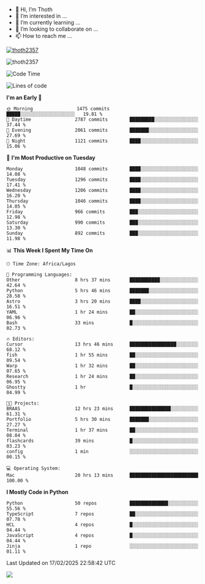 <!---
thoth2357/thoth2357 is a ✨ special ✨ repository because its `README.md` (this file) appears on your GitHub profile.
You can click the Preview link to take a look at your changes.
--->

- 👋 Hi, I’m Thoth
- 👀 I’m interested in ...
- 🌱 I’m currently learning ...
- 💞️ I’m looking to collaborate on ...
- 📫 How to reach me ...


<p align="left"> <a href="https://github.com/ryo-ma/github-profile-trophy"><img src="https://github-profile-trophy.vercel.app/?username=thoth2357&theme=gruvbox&no-bg=true&no-frame=false&title=MultiLanguage,Commits,Repositories,Stars,Followers,PullRequest,Reviews,Issues" alt="thoth2357" /></a> </p>

<p align="left"> <img src="https://komarev.com/ghpvc/?username=thoth2357&label=Profile%20views&color=0e75b6&style=flat" alt="thoth2357" /> </p>

<!--START_SECTION:waka-->
![Code Time](http://img.shields.io/badge/Code%20Time-3%2C227%20hrs%2045%20mins-blue)

![Lines of code](https://img.shields.io/badge/From%20Hello%20World%20I%27ve%20Written-30.9%20million%20lines%20of%20code-blue)

**I'm an Early 🐤** 

```text
🌞 Morning                1475 commits        █████░░░░░░░░░░░░░░░░░░░░   19.81 % 
🌆 Daytime                2787 commits        █████████░░░░░░░░░░░░░░░░   37.44 % 
🌃 Evening                2061 commits        ███████░░░░░░░░░░░░░░░░░░   27.69 % 
🌙 Night                  1121 commits        ████░░░░░░░░░░░░░░░░░░░░░   15.06 % 
```
📅 **I'm Most Productive on Tuesday** 

```text
Monday                   1048 commits        ████░░░░░░░░░░░░░░░░░░░░░   14.08 % 
Tuesday                  1296 commits        ████░░░░░░░░░░░░░░░░░░░░░   17.41 % 
Wednesday                1206 commits        ████░░░░░░░░░░░░░░░░░░░░░   16.20 % 
Thursday                 1046 commits        ████░░░░░░░░░░░░░░░░░░░░░   14.05 % 
Friday                   966 commits         ███░░░░░░░░░░░░░░░░░░░░░░   12.98 % 
Saturday                 990 commits         ███░░░░░░░░░░░░░░░░░░░░░░   13.30 % 
Sunday                   892 commits         ███░░░░░░░░░░░░░░░░░░░░░░   11.98 % 
```


📊 **This Week I Spent My Time On** 

```text
🕑︎ Time Zone: Africa/Lagos

💬 Programming Languages: 
Other                    8 hrs 37 mins       ███████████░░░░░░░░░░░░░░   42.64 % 
Python                   5 hrs 46 mins       ███████░░░░░░░░░░░░░░░░░░   28.58 % 
Astro                    3 hrs 20 mins       ████░░░░░░░░░░░░░░░░░░░░░   16.51 % 
YAML                     1 hr 24 mins        ██░░░░░░░░░░░░░░░░░░░░░░░   06.96 % 
Bash                     33 mins             █░░░░░░░░░░░░░░░░░░░░░░░░   02.73 % 

🔥 Editors: 
Cursor                   13 hrs 46 mins      █████████████████░░░░░░░░   68.12 % 
fish                     1 hr 55 mins        ██░░░░░░░░░░░░░░░░░░░░░░░   09.54 % 
Warp                     1 hr 32 mins        ██░░░░░░░░░░░░░░░░░░░░░░░   07.65 % 
Research                 1 hr 24 mins        ██░░░░░░░░░░░░░░░░░░░░░░░   06.95 % 
Ghostty                  1 hr                █░░░░░░░░░░░░░░░░░░░░░░░░   04.99 % 

🐱‍💻 Projects: 
BRAAS                    12 hrs 23 mins      ███████████████░░░░░░░░░░   61.31 % 
Portfolio                5 hrs 30 mins       ███████░░░░░░░░░░░░░░░░░░   27.27 % 
Terminal                 1 hr 37 mins        ██░░░░░░░░░░░░░░░░░░░░░░░   08.04 % 
flashcards               39 mins             █░░░░░░░░░░░░░░░░░░░░░░░░   03.23 % 
config                   1 min               ░░░░░░░░░░░░░░░░░░░░░░░░░   00.15 % 

💻 Operating System: 
Mac                      20 hrs 13 mins      █████████████████████████   100.00 % 
```

**I Mostly Code in Python** 

```text
Python                   50 repos            ██████████████░░░░░░░░░░░   55.56 % 
TypeScript               7 repos             ██░░░░░░░░░░░░░░░░░░░░░░░   07.78 % 
HCL                      4 repos             █░░░░░░░░░░░░░░░░░░░░░░░░   04.44 % 
JavaScript               4 repos             █░░░░░░░░░░░░░░░░░░░░░░░░   04.44 % 
Jinja                    1 repo              ░░░░░░░░░░░░░░░░░░░░░░░░░   01.11 % 
```




 Last Updated on 17/02/2025 22:58:42 UTC
<!--END_SECTION:waka-->
<!--![](http://github-profile-summary-cards.vercel.app/api/cards/profile-details?username=thoth2357&theme=2077)

![](http://github-profile-summary-cards.vercel.app/api/cards/stats?username=thoth2357&theme=2077)![](http://github-profile-summary-cards.vercel.app/api/cards/productive-time?username=thoth2357&theme=2077&utcOffset=8) -->
<img src="https://t.bkit.co/w_6789c39040b80.gif" />
